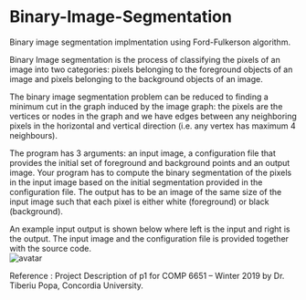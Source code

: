 # Binary-Image-Segmentation
  
  
Binary image segmentation implmentation using Ford-Fulkerson algorithm.    

Binary Image segmentation is the process of classifying the pixels of an image into two categories: pixels belonging to the foreground objects of an image and pixels belonging to the background objects of an image.    

The binary image segmentation problem can be reduced to finding a minimum cut in the graph induced by the image graph: the pixels are the vertices or nodes in the graph and we have edges between any neighboring pixels in the horizontal and vertical direction (i.e. any vertex has maximum 4 neighbours).    

The program has 3 arguments: an input image, a configuration file that provides the initial set of foreground and background points and an output image. Your program has to compute the binary segmentation of the pixels in the input image based on the initial segmentation provided in the configuration file. The output has to be an image of the same size of the input image such that each pixel is either white (foreground) or black (background).    

An example input output is shown below where left is the input and right is the output. The input image and the configuration file is provided together with the source code.    
![avatar](https://github.com/dulekang1993/Binary-Image-Segmentation/blob/master/example.png)   

Reference : Project Description of p1 for COMP 6651 – Winter 2019 by Dr. Tiberiu Popa, Concordia University.
